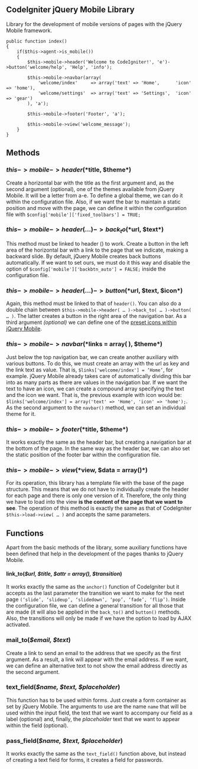 ## CodeIgniter jQuery Mobile Library

Library for the development of mobile versions of pages with the jQuery Mobile framework.

```
public function index()
{
	if($this->agent->is_mobile())
	{
		$this->mobile->header('Welcome to CodeIgniter!', 'e')->button('welcome/help', 'Help', 'info');

		$this->mobile->navbar(array(
			'welcome/index' 	=> array('text' => 'Home',      'icon' => 'home'),
			'welcome/settings'	=> array('text' => 'Settings', 	'icon' => 'gear')
		), 'a');

		$this->mobile->footer('Footer', 'a');

		$this->mobile->view('welcome_message');
	}
}
```

## Methods

### $this->mobile->header(*$title, $theme*)

Create a horizontal bar with the title as the first argument and, as the second 
argument (optional), one of the themes available from jQuery Mobile. It will be a 
letter from a-e. To define a global theme, we can do it within the configuration file. 
Also, if we want the bar to maintain a static position and move with the page, we 
can define it within the configuration file with `$config['mobile']['fixed_toolbars'] = TRUE;`

### $this->mobile->header( … )->back_to(*$url, $text*)

This method must be linked to header () to work. Create a button in the left 
area of ​​the horizontal bar with a link to the page that we indicate, 
making a backward slide. By default, jQuery Mobile creates back buttons automatically. 
If we want to set ours, we must do it this way and disable the option of 
`$config['mobile']['backbtn_auto'] = FALSE;` inside the configuration file.

### $this->mobile->header( … )->button(*$url, $text, $icon*)

Again, this method must be linked to that of `header()`. You can also do 
a double chain between `$this->mobile->header( … )->back_to( … )->button( … )`. 
The latter creates a button in the right area of ​​the navigation bar. As a third argument *(optional)* 
we can define one of the [preset icons within jQuery Mobile](http://jquerymobile.com/demos/1.0b2/#/demos/1.0b2/docs/buttons/buttons-icons.html).

### $this->mobile->navbar(*$links = array( ), $theme*)

Just below the top navigation bar, we can create another auxiliary with various buttons. 
To do this, we must create an array with the url as key and the link text as value. 
That is, `$links['welcome/index'] = ‘Home’`, for example. 
jQuery Mobile already takes care of automatically dividing this bar into as many 
parts as there are values ​​in the navigation bar. If we want the text to have an icon, 
we can create a compound array specifying the text and the icon we want. That is, 
the previous example with icon would be: 
`$links['welcome/index'] = array('text' => 'Home', 'icon' => 'home');`.
As the second argument to the `navbar()` method, we can set an individual theme for it.

### $this->mobile->footer(*$title, $theme*)

It works exactly the same as the header bar, but creating a navigation bar at the 
bottom of the page. In the same way as the header bar, we can also set the static 
position of the footer bar within the configuration file.

### $this->mobile->view(*$view, $data = array()*)

For its operation, this library has a template file with the base of the page structure. 
This means that we do not have to individually create the header for each page and 
there is only one version of it. Therefore, the only thing we have to load into the view 
**is the content of the page that we want to see**. The operation of this method is exactly 
the same as that of CodeIgniter `$this->load->view( … )` and accepts the same parameters.

## Functions

Apart from the basic methods of the library, some auxiliary functions have been 
defined that help in the development of the pages thanks to jQuery Mobile.

#### link_to(*$url, $title, $attr = array(), $transition*)

It works exactly the same as the `anchor()` function of CodeIgniter but 
it accepts as the last parameter the transition we want to make for the next page 
`(‘slide’, ‘slideup’, ‘slidedown’, ‘pop’, ‘fade’, ‘flip’)`.
Inside the configuration file, we can define a general transition for all those 
that are made (it will also be applied in the `back_to()` and `button()` methods. 
Also, the transitions will only be made if we have the option to load by AJAX activated.

### mail_to(*$email, $text*)

Create a link to send an email to the address that we specify as the first argument. 
As a result, a link will appear with the email address. If we want, we can define 
an alternative text to not show the email address directly as the second argument.

### text_field(*$name, $text, $placeholder*)

This function has to be used within forms. Just create a form container as set by 
jQuery Mobile. The arguments to use are the name `name` that will be used within the 
input field, the text that we want to accompany our field as a label (optional) and, 
finally, the *placeholder* text that we want to appear within the field (optional).

### pass_field(*$name, $text, $placeholder*)

It works exactly the same as the `text_field()` function above, but instead of 
creating a text field for forms, it creates a field for passwords.
